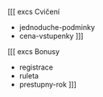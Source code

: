 [[[ excs Cvičení
- jednoduche-podminky
- cena-vstupenky
]]]

[[[ excs Bonusy
- registrace
- ruleta
- prestupny-rok
]]]
